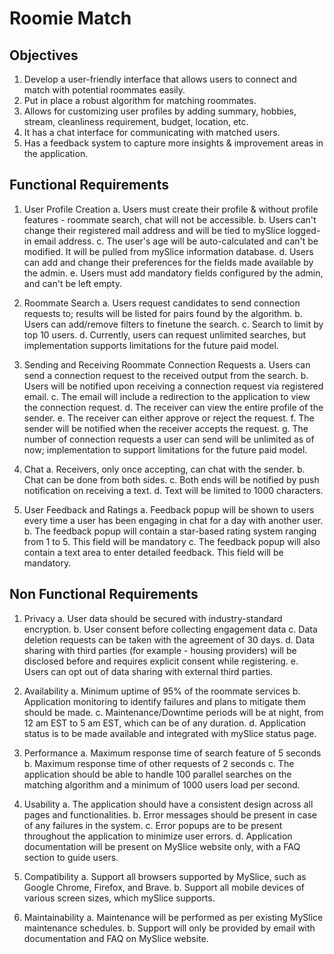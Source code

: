 
# Roomie Match 

## Objectives

1.	Develop a user-friendly interface that allows users to connect and match with potential roommates easily.
2.	Put in place a robust algorithm for matching roommates.
3.	Allows for customizing user profiles by adding summary, hobbies, stream, cleanliness requirement, budget, location, etc.
4.	It has a chat interface for communicating with matched users.
5.	Has a feedback system to capture more insights & improvement areas in the application.

## Functional Requirements

1.	User Profile Creation
  a.	Users must create their profile & without profile features - roommate search, chat will not be accessible.
  b.	Users can't change their registered mail address and will be tied to mySlice logged-in email address.
  c.	The user's age will be auto-calculated and can't be modified. It will be pulled from mySlice information database.
  d.	Users can add and change their preferences for the fields made available by the admin.
  e.	Users must add mandatory fields configured by the admin, and can't be left empty.
 
2.	Roommate Search
  a.	Users request candidates to send connection requests to; results will be listed for pairs found by the algorithm.
  b.	Users can add/remove filters to finetune the search.
  c.	Search to limit by top 10 users.
  d.	Currently, users can request unlimited searches, but implementation supports limitations for the future paid model.

3.	Sending and Receiving Roommate Connection Requests
  a.	Users can send a connection request to the received output from the search.
  b.	Users will be notified upon receiving a connection request via registered email.
  c.	The email will include a redirection to the application to view the connection request.
  d.	The receiver can view the entire profile of the sender.
  e.	The receiver can either approve or reject the request.
  f.	The sender will be notified when the receiver accepts the request.
  g.	The number of connection requests a user can send will be unlimited as of now; implementation to support limitations for the future paid model.

4.	Chat
  a.	Receivers, only once accepting, can chat with the sender.
  b.	Chat can be done from both sides.
  c.	Both ends will be notified by push notification on receiving a text.
  d.	Text will be limited to 1000 characters.

5.	User Feedback and Ratings
  a.	Feedback popup will be shown to users every time a user has been engaging in chat for a day with another user.
  b.	The feedback popup will contain a star-based rating system ranging from 1 to 5. This field will be mandatory
  c.	The feedback popup will also contain a text area to enter detailed feedback. This field will be mandatory.


## Non Functional Requirements


1.	Privacy
  a.	User data should be secured with industry-standard encryption.
  b.	User consent before collecting engagement data
  c.	Data deletion requests can be taken with the agreement of 30 days.
  d.	Data sharing with third parties (for example - housing providers) will be disclosed before and requires explicit consent while registering.
  e.	Users can opt out of data sharing with external third parties.

2.	Availability
  a.	Minimum uptime of 95% of the roommate services
  b.	Application monitoring to identify failures and plans to mitigate them should be made.
  c.	Maintenance/Downtime periods will be at night, from 12 am EST to 5 am EST, which can be of any duration.
  d.	Application status is to be made available and integrated with mySlice status page.

3.	Performance
  a.	Maximum response time of search feature of 5 seconds
  b.	Maximum response time of other requests of 2 seconds
  c.	The application should be able to handle 100 parallel searches on the matching algorithm and a minimum of 1000 users load per second.
 
4.	Usability
  a.	The application should have a consistent design across all pages and functionalities.
  b.	Error messages should be present in case of any failures in the system.
  c.	Error popups are to be present throughout the application to minimize user errors.
  d.	Application documentation will be present on MySlice website only, with a FAQ section to guide users.

5.	Compatibility
  a.	Support all browsers supported by MySlice, such as Google Chrome, Firefox, and Brave.
  b.	Support all mobile devices of various screen sizes, which mySlice supports.


6.	Maintainability
  a.	Maintenance will be performed as per existing MySlice maintenance schedules.
  b.	Support will only be provided by email with documentation and FAQ on MySlice website.

